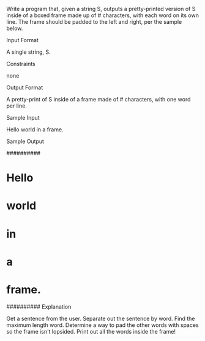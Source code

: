 Write a program that, given a string S, outputs a pretty-printed version of S inside of a boxed frame made up of # characters, with each word on its own line. The frame should be padded to the left and right, per the sample below.

Input Format

A single string, S.

Constraints

none

Output Format

A pretty-print of S inside of a frame made of # characters, with one word per line.

Sample Input

Hello world in a frame.

Sample Output

##########
# Hello  #
# world  #
# in     #
# a      #
# frame. #
##########
Explanation

Get a sentence from the user.
Separate out the sentence by word.
Find the maximum length word.
Determine a way to pad the other words with spaces so the frame isn't lopsided.
Print out all the words inside the frame!